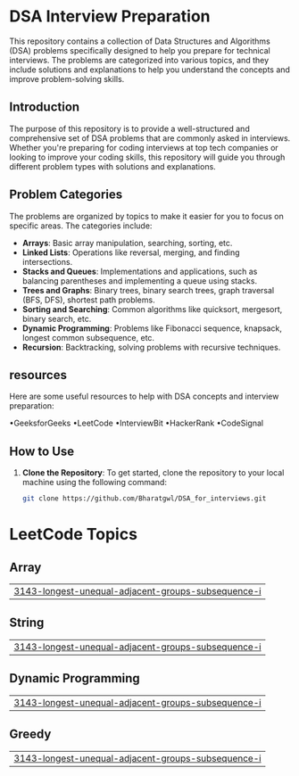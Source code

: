 # DSA Interview Preparation

This repository contains a collection of Data Structures and Algorithms (DSA) problems specifically designed to help you prepare for technical interviews. The problems are categorized into various topics, and they include solutions and explanations to help you understand the concepts and improve problem-solving skills.

## Introduction

The purpose of this repository is to provide a well-structured and comprehensive set of DSA problems that are commonly asked in interviews. Whether you're preparing for coding interviews at top tech companies or looking to improve your coding skills, this repository will guide you through different problem types with solutions and explanations.

## Problem Categories

The problems are organized by topics to make it easier for you to focus on specific areas. The categories include:

- **Arrays**: Basic array manipulation, searching, sorting, etc.
- **Linked Lists**: Operations like reversal, merging, and finding intersections.
- **Stacks and Queues**: Implementations and applications, such as balancing parentheses and implementing a queue using stacks.
- **Trees and Graphs**: Binary trees, binary search trees, graph traversal (BFS, DFS), shortest path problems.
- **Sorting and Searching**: Common algorithms like quicksort, mergesort, binary search, etc.
- **Dynamic Programming**: Problems like Fibonacci sequence, knapsack, longest common subsequence, etc.
- **Recursion**: Backtracking, solving problems with recursive techniques.

## resources
Here are some useful resources to help with DSA concepts and interview preparation:

•GeeksforGeeks
•LeetCode
•InterviewBit
•HackerRank
•CodeSignal


## How to Use

1. **Clone the Repository**:
   To get started, clone the repository to your local machine using the following command:
   ```bash
   git clone https://github.com/Bharatgwl/DSA_for_interviews.git
   ```
<!---LeetCode Topics Start-->
# LeetCode Topics
## Array
|  |
| ------- |
| [3143-longest-unequal-adjacent-groups-subsequence-i](https://github.com/Bharatgwl/DSA_for_interviews/tree/master/3143-longest-unequal-adjacent-groups-subsequence-i) |
## String
|  |
| ------- |
| [3143-longest-unequal-adjacent-groups-subsequence-i](https://github.com/Bharatgwl/DSA_for_interviews/tree/master/3143-longest-unequal-adjacent-groups-subsequence-i) |
## Dynamic Programming
|  |
| ------- |
| [3143-longest-unequal-adjacent-groups-subsequence-i](https://github.com/Bharatgwl/DSA_for_interviews/tree/master/3143-longest-unequal-adjacent-groups-subsequence-i) |
## Greedy
|  |
| ------- |
| [3143-longest-unequal-adjacent-groups-subsequence-i](https://github.com/Bharatgwl/DSA_for_interviews/tree/master/3143-longest-unequal-adjacent-groups-subsequence-i) |
<!---LeetCode Topics End-->